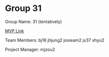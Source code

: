 # Group 31
Group Name: 31 (tentatively)

[MVP Link](http://cs196.cs.illinois.edu)

Team Members: bj16 jhjung2 josieam2 jx37 xhyu2

Project Manager: mjzou2

